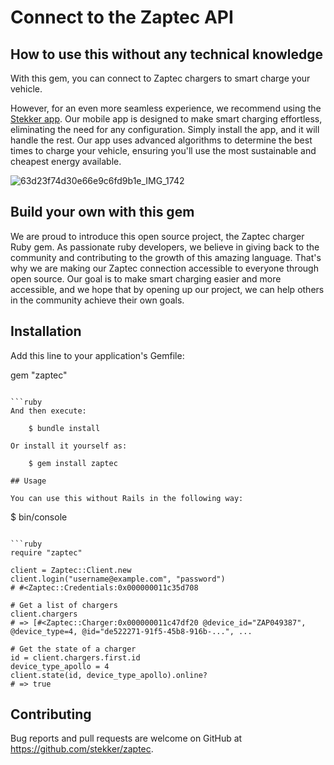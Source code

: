 # Connect to the Zaptec API

## How to use this without any technical knowledge

With this gem, you can connect to Zaptec chargers to smart charge your vehicle.

However, for an even more seamless experience, we recommend using
the [Stekker app](https://stekker.com/?utm_source=github&utm_medium=referral&utm_campaign=opensource). Our mobile app is
designed to make smart charging effortless, eliminating the need for any configuration. Simply install the app, and it
will handle the rest. Our app uses advanced algorithms to determine the best times to charge your vehicle, ensuring
you'll use the most sustainable and cheapest energy available.

![63d23f74d30e66e9c6fd9b1e_IMG_1742](https://user-images.githubusercontent.com/167882/216616346-ff619fe7-8d27-45b2-b420-725a9073d67b.jpeg)

## Build your own with this gem

We are proud to introduce this open source project, the Zaptec charger Ruby gem. As passionate ruby developers, we
believe in giving back to the community and contributing to the growth of this amazing language. That's why we are
making our Zaptec connection accessible to everyone through open source. Our goal is to make smart charging easier and
more accessible, and we hope that by opening up our project, we can help others in the community achieve their own
goals.

## Installation

Add this line to your application's Gemfile:

gem "zaptec"
```

```ruby
And then execute:

    $ bundle install

Or install it yourself as:

    $ gem install zaptec

## Usage

You can use this without Rails in the following way:

```
$ bin/console
```

```ruby
require "zaptec"

client = Zaptec::Client.new
client.login("username@example.com", "password")
# #<Zaptec::Credentials:0x000000011c35d708

# Get a list of chargers
client.chargers
# => [#<Zaptec::Charger:0x000000011c47df20 @device_id="ZAP049387", @device_type=4, @id="de522271-91f5-45b8-916b-...", ...

# Get the state of a charger
id = client.chargers.first.id
device_type_apollo = 4
client.state(id, device_type_apollo).online?
# => true
```

## Contributing

Bug reports and pull requests are welcome on GitHub at https://github.com/stekker/zaptec.

